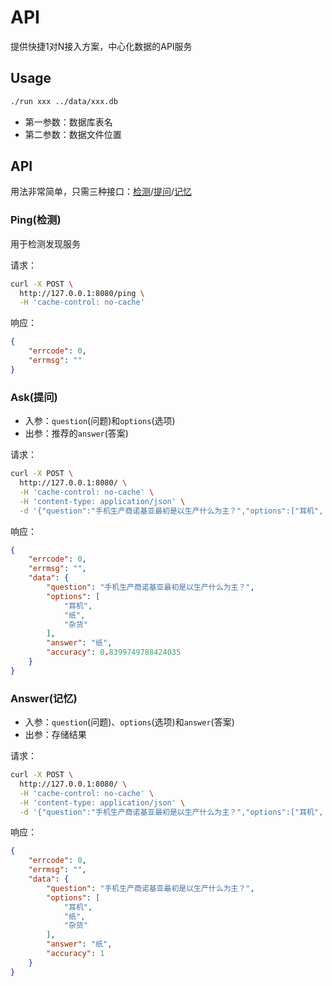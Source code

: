 # API

提供快捷1对N接入方案，中心化数据的API服务

## Usage
```bash
./run xxx ../data/xxx.db
```

- 第一参数：数据库表名
- 第二参数：数据文件位置

## API
用法非常简单，只需三种接口：[检测](#ping(检测))/[提问](#ask(提问))/[记忆](#answer(记忆))

### Ping(检测)
用于检测发现服务

请求：
```bash
curl -X POST \
  http://127.0.0.1:8080/ping \
  -H 'cache-control: no-cache'
```

响应：
```json
{
    "errcode": 0,
    "errmsg": ""
}
```

### Ask(提问)
- 入参：`question`(问题)和`options`(选项)
- 出参：推荐的`answer`(答案)

请求：
```bash
curl -X POST \
  http://127.0.0.1:8080/ \
  -H 'cache-control: no-cache' \
  -H 'content-type: application/json' \
  -d '{"question":"手机生产商诺基亚最初是以生产什么为主？","options":["耳机", "纸", "杂货"]}'
```

响应：
```json
{
    "errcode": 0,
    "errmsg": "",
    "data": {
        "question": "手机生产商诺基亚最初是以生产什么为主？",
        "options": [
            "耳机",
            "纸",
            "杂货"
        ],
        "answer": "纸",
        "accuracy": 0.8399749788424035
    }
}
```

### Answer(记忆)
- 入参：`question`(问题)、`options`(选项)和`answer`(答案)
- 出参：存储结果

请求：
```bash
curl -X POST \
  http://127.0.0.1:8080/ \
  -H 'cache-control: no-cache' \
  -H 'content-type: application/json' \
  -d '{"question":"手机生产商诺基亚最初是以生产什么为主？","options":["耳机", "纸", "杂货"],"answer": "纸"}'
```

响应：
```json
{
    "errcode": 0,
    "errmsg": "",
    "data": {
        "question": "手机生产商诺基亚最初是以生产什么为主？",
        "options": [
            "耳机",
            "纸",
            "杂货"
        ],
        "answer": "纸",
        "accuracy": 1
    }
}
```
